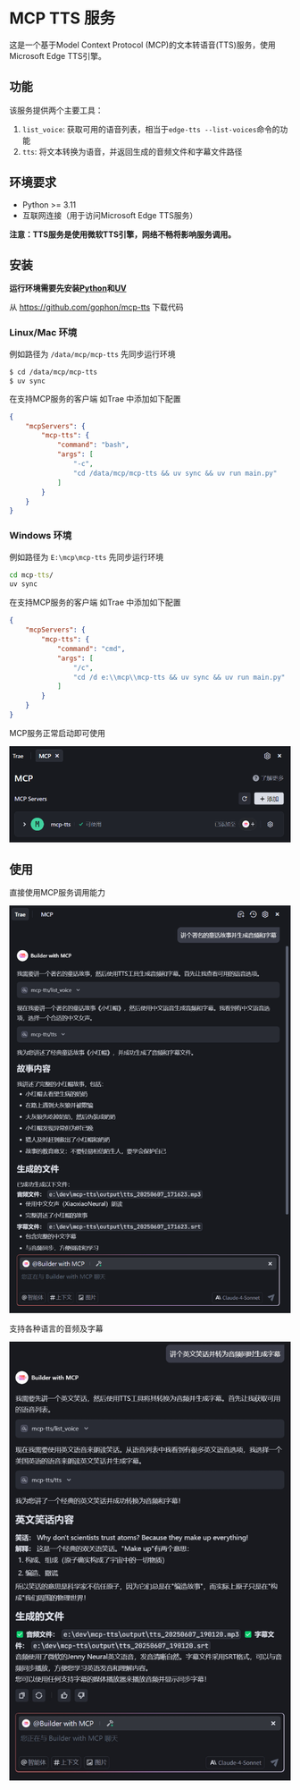 # MCP TTS 服务

这是一个基于Model Context Protocol (MCP)的文本转语音(TTS)服务，使用Microsoft Edge TTS引擎。

## 功能

该服务提供两个主要工具：

1. `list_voice`: 获取可用的语音列表，相当于`edge-tts --list-voices`命令的功能
2. `tts`: 将文本转换为语音，并返回生成的音频文件和字幕文件路径

## 环境要求

- Python >= 3.11
- 互联网连接（用于访问Microsoft Edge TTS服务）

**注意：TTS服务是使用微软TTS引擎，网络不畅将影响服务调用。**

## 安装

**运行环境需要先安装[Python](https://python.org)和[UV](https://docs.astral.sh/uv/getting-started/installation/)**

从 https://github.com/gophon/mcp-tts 下载代码

### Linux/Mac 环境

例如路径为 `/data/mcp/mcp-tts` 先同步运行环境

```shell
$ cd /data/mcp/mcp-tts
$ uv sync
```

在支持MCP服务的客户端 如Trae 中添加如下配置

```json
{
    "mcpServers": {
        "mcp-tts": {
            "command": "bash",
            "args": [
                "-c",
                "cd /data/mcp/mcp-tts && uv sync && uv run main.py"
            ]
        }
    }
}
```

### Windows 环境

例如路径为 `E:\mcp\mcp-tts` 先同步运行环境

```cmd
cd mcp-tts/
uv sync
```

在支持MCP服务的客户端 如Trae 中添加如下配置

```json
{
    "mcpServers": {
        "mcp-tts": {
            "command": "cmd",
            "args": [
                "/c",
                "cd /d e:\\mcp\\mcp-tts && uv sync && uv run main.py"
            ]
        }
    }
}
```

MCP服务正常启动即可使用

![MCP](./screen_shot_mcp.png)



## 使用

直接使用MCP服务调用能力

![生成音频和字幕](./screen_shot00.png)

支持各种语言的音频及字幕

![](./screen_shot01.png)

